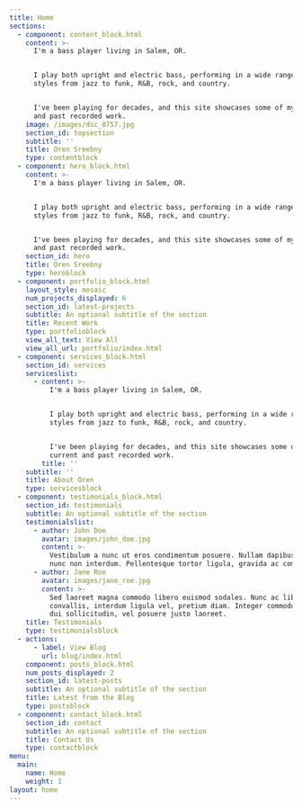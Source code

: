 ```yaml
---
title: Home
sections:
  - component: content_block.html
    content: >-
      I'm a bass player living in Salem, OR. 


      I play both upright and electric bass, performing in a wide range of
      styles from jazz to funk, R&B, rock, and country.


      I've been playing for decades, and this site showcases some of my current
      and past recorded work.
    image: /images/dsc_0757.jpg
    section_id: topsection
    subtitle: ''
    title: Oren Sreebny
    type: contentblock
  - component: hero_block.html
    content: >-
      I'm a bass player living in Salem, OR. 


      I play both upright and electric bass, performing in a wide range of
      styles from jazz to funk, R&B, rock, and country.


      I've been playing for decades, and this site showcases some of my current
      and past recorded work.
    section_id: hero
    title: Oren Sreebny
    type: heroblock
  - component: portfolio_block.html
    layout_style: mosaic
    num_projects_displayed: 6
    section_id: latest-projects
    subtitle: An optional subtitle of the section
    title: Recent Work
    type: portfolioblock
    view_all_text: View All
    view_all_url: portfolio/index.html
  - component: services_block.html
    section_id: services
    serviceslist:
      - content: >-
          I'm a bass player living in Salem, OR. 


          I play both upright and electric bass, performing in a wide range of
          styles from jazz to funk, R&B, rock, and country.


          I've been playing for decades, and this site showcases some of my
          current and past recorded work.
        title: ''
    subtitle: ''
    title: About Oren
    type: servicesblock
  - component: testimonials_block.html
    section_id: testimonials
    subtitle: An optional subtitle of the section
    testimonialslist:
      - author: John Doe
        avatar: images/john_doe.jpg
        content: >-
          Vestibulum a nunc ut eros condimentum posuere. Nullam dapibus quis
          nunc non interdum. Pellentesque tortor ligula, gravida ac commodo eu.
      - author: Jane Roe
        avatar: images/jane_roe.jpg
        content: >-
          Sed laoreet magna commodo libero euismod sodales. Nunc ac libero
          convallis, interdum ligula vel, pretium diam. Integer commodo sem at
          dui sollicitudin, vel posuere justo laoreet.
    title: Testimonials
    type: testimonialsblock
  - actions:
      - label: View Blog
        url: blog/index.html
    component: posts_block.html
    num_posts_displayed: 2
    section_id: latest-posts
    subtitle: An optional subtitle of the section
    title: Latest from the Blog
    type: postsblock
  - component: contact_block.html
    section_id: contact
    subtitle: An optional subtitle of the section
    title: Contact Us
    type: contactblock
menu:
  main:
    name: Home
    weight: 1
layout: home
---
```


